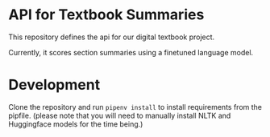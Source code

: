 # API for Textbook Summaries

This repository defines the api for our digital textbook project.

Currently, it scores section summaries using a finetuned language model.

# Development

Clone the repository and run `pipenv install` to install requirements from the pipfile. (please note that you will need to manually install NLTK and Huggingface models for the time being.)
